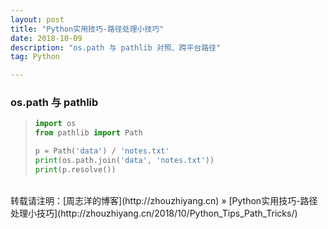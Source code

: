 ```yaml
---
layout: post
title: "Python实用技巧-路径处理小技巧"
date: 2018-10-09 
description: "os.path 与 pathlib 对照、跨平台路径"
tag: Python 

---
```


### os.path 与 pathlib

>```python
>import os
>from pathlib import Path
>
>p = Path('data') / 'notes.txt'
>print(os.path.join('data', 'notes.txt'))
>print(p.resolve())
>```

<br>
转载请注明：[周志洋的博客](http://zhouzhiyang.cn) » [Python实用技巧-路径处理小技巧](http://zhouzhiyang.cn/2018/10/Python_Tips_Path_Tricks/) 


